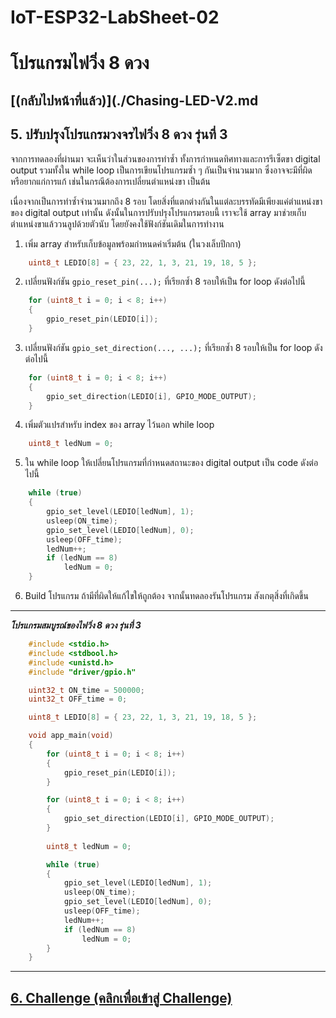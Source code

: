 # IoT-ESP32-LabSheet-02
# โปรแกรมไฟวิ่ง 8 ดวง
## [(กลับไปหน้าที่แล้ว)](./Chasing-LED-V2.md

## 5. ปรับปรุงโปรแกรมวงจรไฟวิ่ง 8 ดวง  รุ่นที่ 3

จากการทดลองที่ผ่านมา จะเห็นว่าในส่วนของการทำซ้ำ ทั้งการกำหนดทิศทางและการรีเซ็ตขา digital output รวมทั้งใน while loop เป็นการเขียนโปรแกรมซ้ำ ๆ กันเป็นจำนวนมาก ซึ่งอาจจะมีที่ผิด หรือยากแก่การแก้ เช่นในกรณีต้องการเปลี่ยนตำแหน่งขา เป็นต้น

เนื่องจากเป็นการทำซ้ำจำนวนมากถึง 8 รอบ โดยสิ่งที่แตกต่างกันในแต่ละบรรทัดมีเพียงแค่ตำแหน่งขาของ digital output เท่านั้น ดังนั้นในการปรับปรุงโปรแกรมรอบนี้ เราจะใช้ array มาช่วยเก็บตำแหน่งขาแล้ววนลูปด้วยตัวนับ โดยยังคงใช้ฟังก์ชันเดิมในการทำงาน
   

1. เพิ่ม array สำหรับเก็บข้อมูลพร้อมกำหนดค่าเริ่มต้น (ในวงเล็บปีกกา)

```c
    uint8_t LEDIO[8] = { 23, 22, 1, 3, 21, 19, 18, 5 };
```
2. เปลี่ยนฟังก์ชัน `gpio_reset_pin(...);` ที่เรียกซ้ำ 8 รอบให้เป็น for loop ดังต่อไปนี้

```c
	for (uint8_t i = 0; i < 8; i++)
	{
		gpio_reset_pin(LEDIO[i]);
	}
```

3. เปลี่ยนฟังก์ชัน `gpio_set_direction(..., ...);` ที่เรียกซ้ำ 8 รอบให้เป็น for loop ดังต่อไปนี้

```c
	for (uint8_t i = 0; i < 8; i++)
	{
		gpio_set_direction(LEDIO[i], GPIO_MODE_OUTPUT);
	}
```
4. เพิ่มตัวแปรสำหรับ index  ของ array ไว้นอก while loop   


```c
	uint8_t ledNum = 0;
```
5. ใน while loop ให้เปลี่ยนโปรแกรมที่กำหนดสถานะของ digital output เป็น code ดังต่อไปนี้

```c
	while (true)
	{
		gpio_set_level(LEDIO[ledNum], 1);
		usleep(ON_time);
		gpio_set_level(LEDIO[ledNum], 0);
		usleep(OFF_time);
		ledNum++;
		if (ledNum == 8)
			ledNum = 0;
	}
```

6. Build โปรแกรม ถ้ามีที่ผิดให้แก้ไขให้ถูกต้อง จากนั้นทดลองรันโปรแกรม สังเกตุสิ่งที่เกิดขึ้น

---
***โปรแกรมสมบูรณ์ของไฟวิ่ง 8 ดวง รุ่นที่ 3***
``` c
    #include <stdio.h>
    #include <stdbool.h>
    #include <unistd.h>
    #include "driver/gpio.h"  

    uint32_t ON_time = 500000;
    uint32_t OFF_time = 0;

    uint8_t LEDIO[8] = { 23, 22, 1, 3, 21, 19, 18, 5 };

    void app_main(void)
    {
        for (uint8_t i = 0; i < 8; i++)
        {
            gpio_reset_pin(LEDIO[i]);
        }

        for (uint8_t i = 0; i < 8; i++)
        {
            gpio_set_direction(LEDIO[i], GPIO_MODE_OUTPUT);
        }
        
        uint8_t ledNum = 0;

        while (true)
        {
            gpio_set_level(LEDIO[ledNum], 1);
            usleep(ON_time);
            gpio_set_level(LEDIO[ledNum], 0);
            usleep(OFF_time);
            ledNum++;
            if (ledNum == 8)
                ledNum = 0;
        }
    }
```
---

## [6. Challenge (คลิกเพื่อเข้าสู่ Challenge)](./Chasing-LED-Challenge.md)